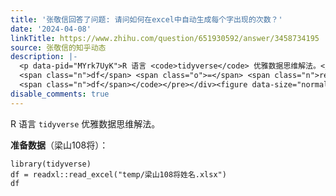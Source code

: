 ```yaml
---
title: '张敬信回答了问题: 请问如何在excel中自动生成每个字出现的次数？'
date: '2024-04-08'
linkTitle: https://www.zhihu.com/question/651930592/answer/3458734195
source: 张敬信的知乎动态
description: |-
  <p data-pid="MYrk7UyK">R 语言 <code>tidyverse</code> 优雅数据思维解法。</p><p data-pid="XTmiw8Xo"><b>准备数据</b>（梁山108将）：</p><div class="highlight"><pre><code class="language-ada"><span class="n">library</span><span class="p">(</span><span class="n">tidyverse</span><span class="p">)</span>
  <span class="n">df</span> <span class="o">=</span> <span class="n">readxl</span><span class="p">::</span><span class="n">read_excel</span><span class="p">(</span><span class="s">"temp/梁山108将姓名.xlsx"</span><span class="p">)</span>
  <span class="n">df</span></code></pre></div><figure data-size="normal"><img ...
disable_comments: true
---
```

<p data-pid="MYrk7UyK">R 语言 <code>tidyverse</code> 优雅数据思维解法。</p><p data-pid="XTmiw8Xo"><b>准备数据</b>（梁山108将）：</p><div class="highlight"><pre><code class="language-ada"><span class="n">library</span><span class="p">(</span><span class="n">tidyverse</span><span class="p">)</span>
<span class="n">df</span> <span class="o">=</span> <span class="n">readxl</span><span class="p">::</span><span class="n">read_excel</span><span class="p">(</span><span class="s">"temp/梁山108将姓名.xlsx"</span><span class="p">)</span>
<span class="n">df</span></code></pre></div><figure data-size="normal"><img ...